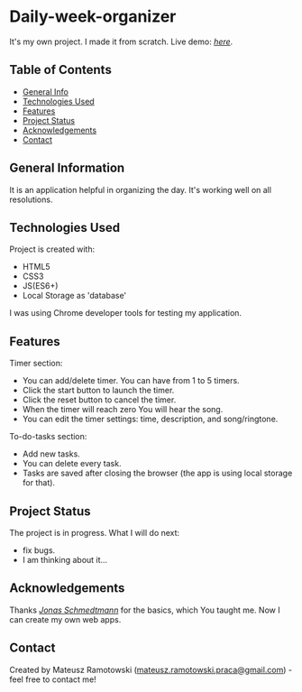 # Daily-week-organizer
It's my own project. I made it from scratch. Live demo: [_here_](https://mateusz-ramotowski-poland.github.io/Daily-week-organizer/).

## Table of Contents
* [General Info](#general-information)
* [Technologies Used](#technologies-used)
* [Features](#features)
* [Project Status](#project-status)
* [Acknowledgements](#acknowledgements)
* [Contact](#contact)

## General Information
It is an application helpful in organizing the day. It's working well on all resolutions.

## Technologies Used
Project is created with:
* HTML5
* CSS3
* JS(ES6+)
* Local Storage as 'database'

I was using Chrome developer tools for testing my application.
## Features
Timer section:
- You can add/delete timer. You can have from 1 to 5 timers. 
- Click the start button to launch the timer.
- Click the reset button to cancel the timer. 
- When the timer will reach zero You will hear the song.
- You can edit the timer settings: time, description, and song/ringtone.

To-do-tasks section: 
- Add new tasks.
- You can delete every task.
- Tasks are saved after closing the browser (the app is using local storage for that).

## Project Status
The project is in progress. What I will do next:
- fix bugs.
- I am thinking about it...


## Acknowledgements
Thanks [_Jonas Schmedtmann_](https://www.udemy.com/course/the-complete-javascript-course/learn/lecture/22648683?start=420#overview)
 for the basics, which You taught me. Now I can create my own web apps.

## Contact
Created by Mateusz Ramotowski (mateusz.ramotowski.praca@gmail.com) - feel free to contact me!

<!-- WHAT I LEARNED?
Ideas: 
- to do list
- communication with weather api
- calculate how many hours I spent on programming per week - local storage or database
- help to organizing my workouts
- log in/log out

In the next project start work with (At the beginning it will take more time but it is easier after the app gets bigger and bigger)
1.V Good semantic HTML structure with proper tags.
2.V Create standards for CSS classes, and divide CSS selectors for a few CSS files - it is easier to change something.
3. Create standards for function names and variable names.
4. Divide your CSS code into a few js modules.
5. Refactor Your code from time to time and add comments in harder-to-understand parts of the code
6. Write good README.md file.
7. CONCENTRATE ON ONE TASK - DO THAT TASK AND MAKE COMMIT WITH GOOD DESCRIPTION OF WHAT YOU DONE. START NEXT TASK......
8. DIVIDE CODE INTO SMALL PIECE. wWRITE PIECE OF CODE. TEST IT WELL AND THEN GO TO WRITE NEXT PIECE OF CODE - MORE THINK FROM BEGINNING YOU WILL HAVE LESS BUGS AND FRUSTRATION LATER
9. Selectors in CSS files in alphabetically order - it looks nicer and it is easier to search
10. If your code is written well you don't need a comment. Comment should express knowledge that you can't express by your code. It is better to use meaningfull names for variables and functions than use comments
11. It is very good to know and use design patterns.
12. Uncle Bob encourages pair programming. Think if I can do it?


What should I fix, consider?

1. Czy przycisk start w edycji timera powinienem restartować timer(w trakcie edycji może grać muzyka), albo przynajmnniej wyłączyć ,uzykę jeśli gra alarm - czy rozwiąże to formularz, który pojawi się gdy Timer dojdzie do zera?
2. Przekroczenie wartości min i max minut i sekund przy edycji timera - da się to zrobić. Jak to rozwiązać? W space flight app działała mi walidacja - porównaj 2 rozwiązania.
3. Nie działa dobrze przycisk delete timer - zatrzymuję piosenkę dla ostatniego timera zawsze dla następnych już nie.
Utwórze 5 timerów. ustaw alarm na ostatnim naciśnij delete. potem ustaw alarm na ostatnim naciśnij delete, potem ustaw alarm na ostatnim naciśnij delete.... znajdź ten bug. 
4. Zrób main__form--modal2 w index.html . Dodaj wydarzenia do tego modala - po tym jak timer doliczy do 0 to wtedy ma sie on pojawić.
6. Inne zachowanie po wcisnieciu restart timer btn  - włącz timer z danymi, które były poprxednio: Utwórx dwie nowe tabele dla cxasów i description(?). Może użyj do tego przycisku  z main__form--modal2 - lub obu wymienionych przycisków.
7. Czy warto mieć main__form--modal2 i main__form--modal1 -  dwie klasy z identycznym stylowaniem. POmysl o powiazaniem tego z dodawaniem wydarzenia JS.
8. Uncaught TypeError: Cannot set properties of null (setting 'currentTime')
    at countdown-timers.js:92:42 Dodaj warunek. Czyu można przewinąć piosenkę, która nie grała ? 
9. Dodaj kolejny commit po dodaniu dalszych uwag przed zaczęciem pracy
10. Failed to load resource: the server responded with a status of 404 (). Webpage can't download songs! 
Uncaught (in promise) DOMException: The element has no supported sources - ten błąd wynika z niemożności załadowania piosenek. Dodaj obsługę błędów. Znajdź powód dlaczego to nie działa.
11. Czy w todo.js nie powinienem pozbyć się zmiennej tasks i zamiast tego używać zmiennej savedLocalStorage (podobnie zrobiłem w space articles app - było to właściwe i działające podejście)? Mogę pomyśleć o zmianie nazwy savedLocalStorage.
-->
